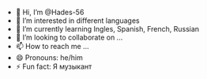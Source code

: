 - 👋 Hi, I’m @Hades-56
- 👀 I’m interested in different languages
- 🌱 I’m currently learning Ingles, Spanish, French, Russian
- 💞️ I’m looking to collaborate on ...
- 📫 How to reach me ...
- 😄 Pronouns: he/him
- ⚡ Fun fact: Я музыкант

<!---
Hades-56/Hades-56 is a ✨ special ✨ repository because its `README.md` (this file) appears on your GitHub profile.
You can click the Preview link to take a look at your changes.
--->
